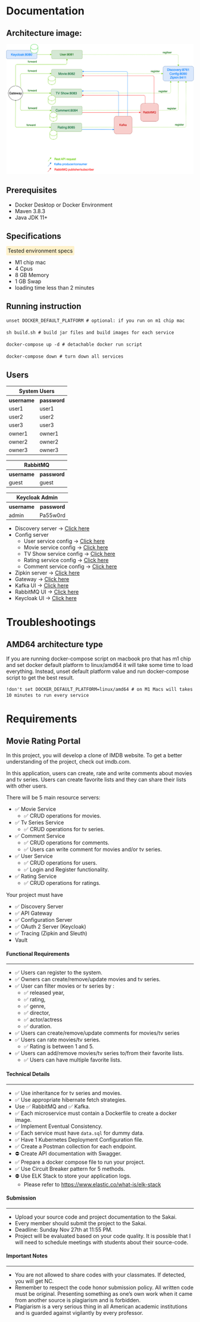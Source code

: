 # Documentation

## Architecture image:

![alt text](assignment.drawio.png)

## Prerequisites

* Docker Desktop or Docker Environment
* Maven 3.8.3
* Java JDK 11+

## Specifications

<span style='background: rgba(255, 191, 0, 0.2); padding: 4px; border-radius: 3px'>Tested environment specs</span>

* M1 chip mac
* 4 Cpus
* 8 GB Memory
* 1 GB Swap
* loading time less than 2 minutes

## Running instruction

```shell
unset DOCKER_DEFAULT_PLATFORM # optional: if you run on m1 chip mac

sh build.sh # build jar files and build images for each service

docker-compose up -d # detachable docker run script

docker-compose down # turn down all services
```

## Users

<table>
<tr>
<th colspan="2">System Users</th>
</tr>
<tr>
<th>username</th>
<th>password</th>
</tr>
<tr>
<td>user1</td>
<td>user1</td>
</tr>
<tr>
<td>user2</td>
<td>user2</td>
</tr>
<tr>
<td>user3</td>
<td>user3</td>
</tr>
<tr>
<td>owner1</td>
<td>owner1</td>
</tr>
<tr>
<td>owner2</td>
<td>owner2</td>
</tr>
<tr>
<td>owner3</td>
<td>owner3</td>
</tr>
</table>

<table>
<tr>
<th colspan="2">RabbitMQ</th>
</tr>
<tr>
<th>username</th>
<th>password</th>
</tr>
<tr>
<td>guest</td>
<td>guest</td>
</tr>
</table>

<table>
<tr>
<th colspan="2">Keycloak Admin</th>
</tr>
<tr>
<th>username</th>
<th>password</th>
</tr>
<tr>
<td>admin</td>
<td>Pa55w0rd</td>
</tr>
</table>

* Discovery server &rarr; <a href='http://localhost:8761' target='_blank'>Click here</a>
* Config server
  * User service config &rarr; <a href='http://localhost:8090/user-service/default' target='_blank'>Click here</a>
  * Movie service config &rarr; <a href='http://localhost:8090/movie-service/default' target='_blank'>Click here</a>
  * TV Show service config &rarr; <a href='http://localhost:8090/tvshow-service/default' target='_blank'>Click here</a>
  * Rating service config &rarr; <a href='http://localhost:8090/rating-service/default' target='_blank'>Click here</a>
  * Comment service config &rarr; <a href='http://localhost:8090/comment-service/default' target='_blank'>Click here</a>
* Zipkin server &rarr; <a href='http://localhost:9411' target='_blank'>Click here</a>
* Gateway &rarr; <a href='http://localhost' target='_blank'>Click here</a>
* Kafka UI &rarr; <a href='http://localhost:8089' target='_blank'>Click here</a>
* RabbitMQ UI &rarr; <a href='http://localhost:5673' target='_blank'>Click here</a>
* Keycloak UI &rarr; <a href='http://localhost:8080' target='_blank'>Click here</a>

# Troubleshootings

## AMD64 architecture type

If you are running docker-compose script on macbook pro that has m1 chip and set docker default platform to linux/amd64 it will take some time to load everything. Instead, unset default platform value and run docker-compose script to get the best result.

```shell
!don't set DOCKER_DEFAULT_PLATFORM=linux/amd64 # on M1 Macs will takes 10 minutes to run every service
```

# Requirements

## Movie Rating Portal
 
In this project, you will develop a clone of IMDB website. To get a better understanding of the project, check out imdb.com.

In this application, users can create, rate and write comments about movies and tv series. Users can create favorite lists and they can share their lists with other users.

There will be 5 main resource servers:
 - ✅ Movie Service
	 - ✅ CRUD operations for movies.
 - ✅ Tv Series Service
	 - ✅ CRUD operations for tv series.
 - ✅ Comment Service
	 - ✅ CRUD operations for comments.
	 - ✅ Users can write comment for movies and/or tv series.
 - ✅ User Service
	 - ✅ CRUD operations for users.
	 - ✅ Login and Register functionality.
 - ✅ Rating Service 
	 - ✅ CRUD operations for ratings.

Your project must have
- ✅ Discovery Server
- ✅ API Gateway
- ✅ Configuration Server
- ✅ OAuth 2 Server (Keycloak)
- ✅ Tracing (Zipkin and Sleuth)
- Vault 


####  Functional  Requirements
--- 
* ✅ Users can register to the system.
* ✅ Owners can create/remove/update movies and tv series.
* ✅ User can filter movies or tv series by :
    * ✅ released year,
    * ✅ rating,
    * ✅ genre,
    * ✅ director,
    * ✅ actor/actress
    * ✅ duration.
* ✅ Users can create/remove/update comments for movies/tv series
* ✅ Users can rate movies/tv series.
	* ✅ Rating is between 1 and 5.
* ✅ Users can add/remove movies/tv series to/from their favorite lists.
	* ✅ Users can have multiple favorite lists.

#### Technical Details
---
* ✅ Use inheritance for tv series and movies. 
* ✅ Use appropriate hibernate fetch strategies.
* Use ✅ RabbitMQ and ✅ Kafka.
* ✅ Each microservice must contain a Dockerfile to create a docker image.
* ✅ Implement Eventual Consistency.
* ✅ Each service must have `data.sql` for dummy data.
* ✅ Have 1 Kubernetes Deployment Configuration file.
* ✅ Create a Postman collection for each endpoint.
* ⛔️ Create API documentation with Swagger.
* ✅ Prepare a docker compose file to run your project.
* ✅ Use Circuit Breaker pattern for 5 methods.
* ⛔️️ Use ELK Stack to store your application logs.
    * Please refer to https://www.elastic.co/what-is/elk-stack


#### Submission
---
* Upload your source code and project documentation to the Sakai.
* Every member should submit the project to the Sakai.
* Deadline: Sunday Nov 27th at 11:55 PM.
* Project will be evaluated based on your code quality. It is possible that I will need to schedule meetings with students about their source-code.

#### Important Notes
---
* You are not allowed to share codes with your classmates. If detected, you will get NC.
* Remember to respect the code honor submission policy. All written code must be original. Presenting something as one’s own work when it came from another source is plagiarism and is forbidden.
* Plagiarism is a very serious thing in all American academic institutions and is guarded against vigilantly by every professor.
 
